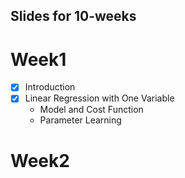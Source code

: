 ## Slides for 10-weeks

# Week1
  - [x] Introduction
  - [x] Linear Regression with One Variable
    - Model and Cost Function
    - Parameter Learning
# Week2
